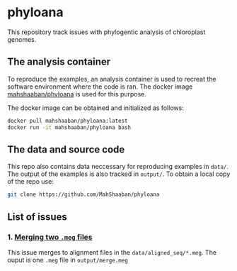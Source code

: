 # phyloana

This repository track issues with phylogentic analysis of chloroplast genomes.

## The analysis container

To reproduce the examples, an analysis container is used to recreat the software environment where the code is ran. 
The docker image [mahshaaban/phyloana](https://cloud.docker.com/u/mahshaaban/repository/docker/mahshaaban/phyloana)  is used for this purpose.

The docker image can be obtained and initialized as follows:

```bash
docker pull mahshaaban/phyloana:latest
docker run -it mahshaaban/phyloana bash
```

## The data and source code

This repo also contains data neccessary for reproducing examples in `data/`. The output of the examples is also tracked in `output/`.
To obtain a local copy of the repo use:

```bash
git clone https://github.com/MahShaaban/phyloana
```

## List of issues

### 1. [Merging two `.meg` files](https://github.com/MahShaaban/phyloana/issues/1)

This issue merges to alignment files in the `data/aligned_seq/*.meg`. The ouput is one `.meg` file in `output/merge.meg`

